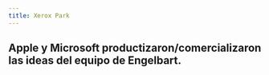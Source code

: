 ```yaml
---
title: Xerox Park
---
```


## Apple y Microsoft productizaron/comercializaron las ideas del equipo de Engelbart.
##
